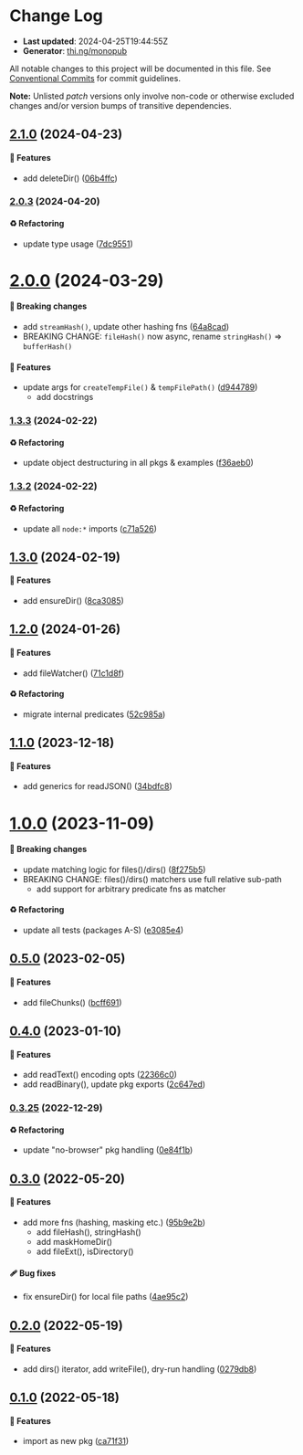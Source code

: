 # Change Log

- **Last updated**: 2024-04-25T19:44:55Z
- **Generator**: [thi.ng/monopub](https://thi.ng/monopub)

All notable changes to this project will be documented in this file.
See [Conventional Commits](https://conventionalcommits.org/) for commit guidelines.

**Note:** Unlisted _patch_ versions only involve non-code or otherwise excluded changes
and/or version bumps of transitive dependencies.

## [2.1.0](https://github.com/thi-ng/umbrella/tree/@thi.ng/file-io@2.1.0) (2024-04-23)

#### 🚀 Features

- add deleteDir() ([06b4ffc](https://github.com/thi-ng/umbrella/commit/06b4ffc))

### [2.0.3](https://github.com/thi-ng/umbrella/tree/@thi.ng/file-io@2.0.3) (2024-04-20)

#### ♻️ Refactoring

- update type usage ([7dc9551](https://github.com/thi-ng/umbrella/commit/7dc9551))

# [2.0.0](https://github.com/thi-ng/umbrella/tree/@thi.ng/file-io@2.0.0) (2024-03-29)

#### 🛑 Breaking changes

- add `streamHash()`, update other hashing fns ([64a8cad](https://github.com/thi-ng/umbrella/commit/64a8cad))
- BREAKING CHANGE: `fileHash()` now async, rename `stringHash()` => `bufferHash()`

#### 🚀 Features

- update args for `createTempFile()` & `tempFilePath()` ([d944789](https://github.com/thi-ng/umbrella/commit/d944789))
  - add docstrings

### [1.3.3](https://github.com/thi-ng/umbrella/tree/@thi.ng/file-io@1.3.3) (2024-02-22)

#### ♻️ Refactoring

- update object destructuring in all pkgs & examples ([f36aeb0](https://github.com/thi-ng/umbrella/commit/f36aeb0))

### [1.3.2](https://github.com/thi-ng/umbrella/tree/@thi.ng/file-io@1.3.2) (2024-02-22)

#### ♻️ Refactoring

- update all `node:*` imports ([c71a526](https://github.com/thi-ng/umbrella/commit/c71a526))

## [1.3.0](https://github.com/thi-ng/umbrella/tree/@thi.ng/file-io@1.3.0) (2024-02-19)

#### 🚀 Features

- add ensureDir() ([8ca3085](https://github.com/thi-ng/umbrella/commit/8ca3085))

## [1.2.0](https://github.com/thi-ng/umbrella/tree/@thi.ng/file-io@1.2.0) (2024-01-26)

#### 🚀 Features

- add fileWatcher() ([71c1d8f](https://github.com/thi-ng/umbrella/commit/71c1d8f))

#### ♻️ Refactoring

- migrate internal predicates ([52c985a](https://github.com/thi-ng/umbrella/commit/52c985a))

## [1.1.0](https://github.com/thi-ng/umbrella/tree/@thi.ng/file-io@1.1.0) (2023-12-18)

#### 🚀 Features

- add generics for readJSON() ([34bdfc8](https://github.com/thi-ng/umbrella/commit/34bdfc8))

# [1.0.0](https://github.com/thi-ng/umbrella/tree/@thi.ng/file-io@1.0.0) (2023-11-09)

#### 🛑 Breaking changes

- update matching logic for files()/dirs() ([8f275b5](https://github.com/thi-ng/umbrella/commit/8f275b5))
- BREAKING CHANGE: files()/dirs() matchers use full relative sub-path
  - add support for arbitrary predicate fns as matcher

#### ♻️ Refactoring

- update all tests (packages A-S) ([e3085e4](https://github.com/thi-ng/umbrella/commit/e3085e4))

## [0.5.0](https://github.com/thi-ng/umbrella/tree/@thi.ng/file-io@0.5.0) (2023-02-05)

#### 🚀 Features

- add fileChunks() ([bcff691](https://github.com/thi-ng/umbrella/commit/bcff691))

## [0.4.0](https://github.com/thi-ng/umbrella/tree/@thi.ng/file-io@0.4.0) (2023-01-10)

#### 🚀 Features

- add readText() encoding opts ([22366c0](https://github.com/thi-ng/umbrella/commit/22366c0))
- add readBinary(), update pkg exports ([2c647ed](https://github.com/thi-ng/umbrella/commit/2c647ed))

### [0.3.25](https://github.com/thi-ng/umbrella/tree/@thi.ng/file-io@0.3.25) (2022-12-29)

#### ♻️ Refactoring

- update "no-browser" pkg handling ([0e84f1b](https://github.com/thi-ng/umbrella/commit/0e84f1b))

## [0.3.0](https://github.com/thi-ng/umbrella/tree/@thi.ng/file-io@0.3.0) (2022-05-20)

#### 🚀 Features

- add more fns (hashing, masking etc.) ([95b9e2b](https://github.com/thi-ng/umbrella/commit/95b9e2b))
  - add fileHash(), stringHash()
  - add maskHomeDir()
  - add fileExt(), isDirectory()

#### 🩹 Bug fixes

- fix ensureDir() for local file paths ([4ae95c2](https://github.com/thi-ng/umbrella/commit/4ae95c2))

## [0.2.0](https://github.com/thi-ng/umbrella/tree/@thi.ng/file-io@0.2.0) (2022-05-19)

#### 🚀 Features

- add dirs() iterator, add writeFile(), dry-run handling ([0279db8](https://github.com/thi-ng/umbrella/commit/0279db8))

## [0.1.0](https://github.com/thi-ng/umbrella/tree/@thi.ng/file-io@0.1.0) (2022-05-18)

#### 🚀 Features

- import as new pkg ([ca71f31](https://github.com/thi-ng/umbrella/commit/ca71f31))
